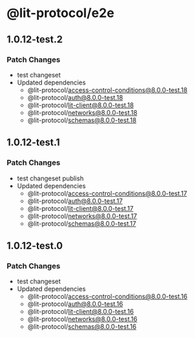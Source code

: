 # @lit-protocol/e2e

## 1.0.12-test.2

### Patch Changes

- test changeset
- Updated dependencies
  - @lit-protocol/access-control-conditions@8.0.0-test.18
  - @lit-protocol/auth@8.0.0-test.18
  - @lit-protocol/lit-client@8.0.0-test.18
  - @lit-protocol/networks@8.0.0-test.18
  - @lit-protocol/schemas@8.0.0-test.18

## 1.0.12-test.1

### Patch Changes

- test changeset publish
- Updated dependencies
  - @lit-protocol/access-control-conditions@8.0.0-test.17
  - @lit-protocol/auth@8.0.0-test.17
  - @lit-protocol/lit-client@8.0.0-test.17
  - @lit-protocol/networks@8.0.0-test.17
  - @lit-protocol/schemas@8.0.0-test.17

## 1.0.12-test.0

### Patch Changes

- test changeset
- Updated dependencies
  - @lit-protocol/access-control-conditions@8.0.0-test.16
  - @lit-protocol/auth@8.0.0-test.16
  - @lit-protocol/lit-client@8.0.0-test.16
  - @lit-protocol/networks@8.0.0-test.16
  - @lit-protocol/schemas@8.0.0-test.16

